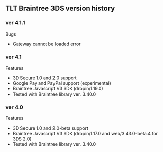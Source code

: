 ## TLT Braintree 3DS version history

### ver 4.1.1
Bugs
- Gateway cannot be loaded error

### ver 4.1
Features
- 3D Secure 1.0 and 2.0 support
- Google Pay and PayPal support (experimental)
- Braintree Javascript V3 SDK (dropin/1.19.0)
- Tested with Braintree library ver. 3.40.0

### ver 4.0
Features
- 3D Secure 1.0 and 2.0-beta support
- Braintree Javascript V3 SDK (dropin/1.17.0 and web/3.43.0-beta.4 for 3DS 2.0)
- Tested with Braintree library ver. 3.40.0

